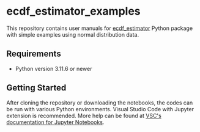 # ecdf_estimator_examples

This repository contains user manuals for [ecdf_estimator](https://github.com/AndreasRupp/ecdf_estimator) Python package with simple examples using normal distribution data. 

## Requirements
* Python version 3.11.6 or newer

## Getting Started
After cloning the repository or downloading the notebooks, the codes can be run with various Python environments. Visual Studio Code with Jupyter extension is recommended. More help can be found at [VSC's documentation for Jupyter Notebooks](https://code.visualstudio.com/docs/datascience/jupyter-notebooks).
